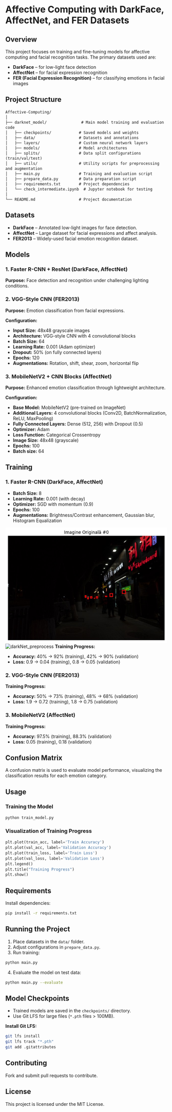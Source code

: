 # Affective Computing with DarkFace, AffectNet, and FER Datasets

## Overview
This project focuses on training and fine-tuning models for affective computing and facial recognition tasks. The primary datasets used are:

- **DarkFace** – for low-light face detection
- **AffectNet** – for facial expression recognition
- **FER (Facial Expression Recognition)** – for classifying emotions in facial images

## Project Structure
```
Affective-Computing/
│
├── darknet_model/               # Main model training and evaluation code
│   ├── checkpoints/            # Saved models and weights
│   ├── data/                   # Datasets and annotations
│   ├── layers/                 # Custom neural network layers
│   ├── models/                 # Model architectures
│   ├── splits/                 # Data split configurations (train/val/test)
│   ├── utils/                  # Utility scripts for preprocessing and augmentation
│   ├── main.py                 # Training and evaluation script
│   ├── prepare_data.py         # Data preparation script
│   ├── requirements.txt        # Project dependencies
│   └── check_intermediate.ipynb  # Jupyter notebook for testing
│
└── README.md                   # Project documentation
```

## Datasets
- **DarkFace** – Annotated low-light images for face detection.
- **AffectNet** – Large dataset for facial expressions and affect analysis.
- **FER2013** – Widely-used facial emotion recognition dataset.

## Models
### 1. Faster R-CNN + ResNet (DarkFace, AffectNet)
**Purpose:** Face detection and recognition under challenging lighting conditions.

### 2. VGG-Style CNN (FER2013)
**Purpose:** Emotion classification from facial expressions.

**Configuration:**
- **Input Size:** 48x48 grayscale images
- **Architecture:** VGG-style CNN with 4 convolutional blocks
- **Batch Size:** 64
- **Learning Rate:** 0.001 (Adam optimizer)
- **Dropout:** 50% (on fully connected layers)
- **Epochs:** 120
- **Augmentations:** Rotation, shift, shear, zoom, horizontal flip

### 3. MobileNetV2 + CNN Blocks (AffectNet)
**Purpose:** Enhanced emotion classification through lightweight architecture.

**Configuration:**
- **Base Model:** MobileNetV2 (pre-trained on ImageNet)
- **Additional Layers:** 4 convolutional blocks (Conv2D, BatchNormalization, ReLU, MaxPooling)
- **Fully Connected Layers:** Dense (512, 256) with Dropout (0.5)
- **Optimizer:** Adam
- **Loss Function:** Categorical Crossentropy
- **Image Size:** 48x48 (grayscale)
- **Epochs:** 100
- **Batch size:** 64

## Training
### 1. Faster R-CNN (DarkFace, AffectNet)
- **Batch Size:** 8
- **Learning Rate:** 0.001 (with decay)
- **Optimizer:** SGD with momentum (0.9)
- **Epochs:** 100
- **Augmentations:** Brightness/Contrast enhancement, Gaussian blur, Histogram Equalization

![darkNet_original](media/darkNet_original.jpg)
![darkNet_preprocess](media/darkNet_preprocess.jpg)
**Training Progress:**
- **Accuracy:** 40% → 92% (training), 42% → 90% (validation)
- **Loss:** 0.9 → 0.04 (training), 0.8 → 0.05 (validation)

### 2. VGG-Style CNN (FER2013)
**Training Progress:**
- **Accuracy:** 50% → 73% (training), 48% → 68% (validation)
- **Loss:** 1.9 → 0.72 (training), 1.8 → 0.75 (validation)

### 3. MobileNetV2 (AffectNet)
**Training Progress:**
- **Accuracy:** 97.5% (training), 88.3% (validation)
- **Loss:** 0.05 (training), 0.18 (validation)

## Confusion Matrix
A confusion matrix is used to evaluate model performance, visualizing the classification results for each emotion category.

## Usage
### Training the Model
```bash
python train_model.py
```

### Visualization of Training Progress
```python
plt.plot(train_acc, label='Train Accuracy')
plt.plot(val_acc, label='Validation Accuracy')
plt.plot(train_loss, label='Train Loss')
plt.plot(val_loss, label='Validation Loss')
plt.legend()
plt.title("Training Progress")
plt.show()
```

## Requirements
Install dependencies:
```bash
pip install -r requirements.txt
```

## Running the Project
1. Place datasets in the `data/` folder.
2. Adjust configurations in `prepare_data.py`.
3. Run training:
```bash
python main.py
```
4. Evaluate the model on test data:
```bash
python main.py --evaluate
```

## Model Checkpoints
- Trained models are saved in the `checkpoints/` directory.
- Use Git LFS for large files (`*.pth` files > 100MB).

**Install Git LFS:**
```bash
git lfs install
git lfs track "*.pth"
git add .gitattributes
```

## Contributing
Fork and submit pull requests to contribute.

## License
This project is licensed under the MIT License.

